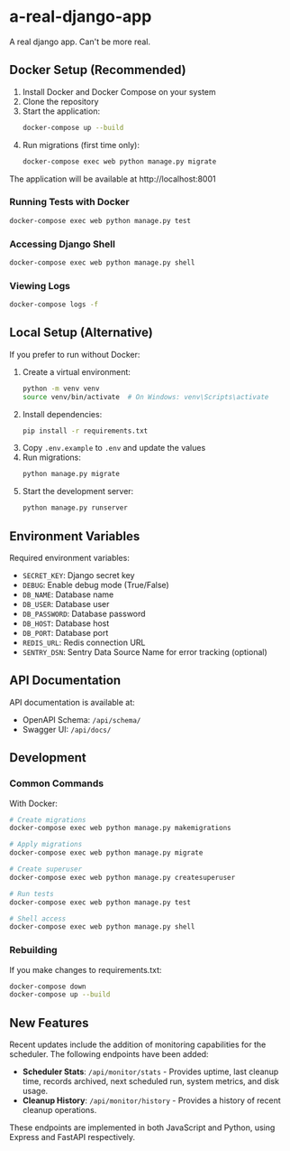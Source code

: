# a-real-django-app
A real django app. Can't be more real.

## Docker Setup (Recommended)

1. Install Docker and Docker Compose on your system
2. Clone the repository
3. Start the application:
   ```bash
   docker-compose up --build
   ```
4. Run migrations (first time only):
   ```bash
   docker-compose exec web python manage.py migrate
   ```

The application will be available at http://localhost:8001

### Running Tests with Docker
```bash
docker-compose exec web python manage.py test
```

### Accessing Django Shell
```bash
docker-compose exec web python manage.py shell
```

### Viewing Logs
```bash
docker-compose logs -f
```

## Local Setup (Alternative)

If you prefer to run without Docker:

1. Create a virtual environment:
   ```bash
   python -m venv venv
   source venv/bin/activate  # On Windows: venv\Scripts\activate
   ```
2. Install dependencies:
   ```bash
   pip install -r requirements.txt
   ```
3. Copy `.env.example` to `.env` and update the values
4. Run migrations:
   ```bash
   python manage.py migrate
   ```
5. Start the development server:
   ```bash
   python manage.py runserver
   ```

## Environment Variables

Required environment variables:
- `SECRET_KEY`: Django secret key
- `DEBUG`: Enable debug mode (True/False)
- `DB_NAME`: Database name
- `DB_USER`: Database user
- `DB_PASSWORD`: Database password
- `DB_HOST`: Database host
- `DB_PORT`: Database port
- `REDIS_URL`: Redis connection URL
- `SENTRY_DSN`: Sentry Data Source Name for error tracking (optional)

## API Documentation

API documentation is available at:
- OpenAPI Schema: `/api/schema/`
- Swagger UI: `/api/docs/`

## Development

### Common Commands

With Docker:
```bash
# Create migrations
docker-compose exec web python manage.py makemigrations

# Apply migrations
docker-compose exec web python manage.py migrate

# Create superuser
docker-compose exec web python manage.py createsuperuser

# Run tests
docker-compose exec web python manage.py test

# Shell access
docker-compose exec web python manage.py shell
```

### Rebuilding

If you make changes to requirements.txt:
```bash
docker-compose down
docker-compose up --build
```

## New Features

Recent updates include the addition of monitoring capabilities for the scheduler. The following endpoints have been added:

- **Scheduler Stats**: `/api/monitor/stats` - Provides uptime, last cleanup time, records archived, next scheduled run, system metrics, and disk usage.
- **Cleanup History**: `/api/monitor/history` - Provides a history of recent cleanup operations.

These endpoints are implemented in both JavaScript and Python, using Express and FastAPI respectively.
